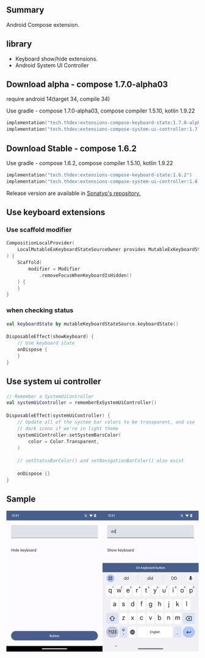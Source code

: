 ## Summary

Android Compose extension.

## library

- Keyboard show/hide extensions.
- Android System UI Controller

## Download alpha - compose 1.7.0-alpha03

require android 14(target 34, compile 34)

Use gradle - compose 1.7.0-alpha03, compose compiler 1.5.10, kotlin 1.9.22

```kotlin
implementation("tech.thdev:extensions-compose-keyboard-state:1.7.0-alpha03")
implementation("tech.thdev:extensions-compose-system-ui-controller:1.7.0-alpha03")
```

## Download Stable - compose 1.6.2

Use gradle - compose 1.6.2, compose compiler 1.5.10, kotlin 1.9.22

```kotlin
implementation("tech.thdev:extensions-compose-keyboard-state:1.6.2")
implementation("tech.thdev:extensions-compose-system-ui-controller:1.6.2")
```

Release version are available in [Sonatyp's repository.](https://search.maven.org/search?q=tech.thdev)

## Use keyboard extensions

### Use scaffold modifier

```kotlin
CompositionLocalProvider(
    LocalMutableExKeyboardStateSourceOwner provides MutableExKeyboardStateSource()
) {
    Scaffold(
        modifier = Modifier
            .removeFocusWhenKeyboardIsHidden()
    ) {
    }
}
```

### when checking status

```kotlin
val keyboardState by mutableKeyboardStateSource.keyboardState()

DisposableEffect(showKeyboard) {
    // Use keyboard state
    onDispose {
    }
}
```

## Use system ui controller

```kotlin
// Remember a SystemUiController
val systemUiController = rememberExSystemUiController()

DisposableEffect(systemUiController) {
    // Update all of the system bar colors to be transparent, and use
    // dark icons if we're in light theme
    systemUiController.setSystemBarsColor(
        color = Color.Transparent,
    )

    // setStatusBarColor() and setNavigationBarColor() also exist

    onDispose {}
}
```

## Sample

![image](images/sample.png)
